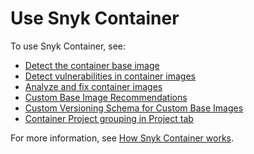 # Use Snyk Container

To use Snyk Container, see:

* [Detect the container base image](../../scan-applications/snyk-container/use-snyk-container/detect-the-container-base-image.md)
* [Detect vulnerabilities in container images](../../scan-applications/snyk-container/use-snyk-container/detect-application-vulnerabilities-in-container-images.md)
* [Analyze and fix container images](../../scan-applications/snyk-container/use-snyk-container/analyze-and-fix-container-images.md)
* [Custom Base Image Recommendations](../../scan-applications/snyk-container/use-snyk-container/use-custom-base-image-recommendations/)
* [Custom Versioning Schema for Custom Base Images](custom-base-image-recommendations/custom-versioning-schema-for-custom-base-images.md)
* [Container Project grouping in Project tab](container-project-grouping-in-project-tab.md)

For more information, see [How Snyk Container works](../how-snyk-container-works/).
